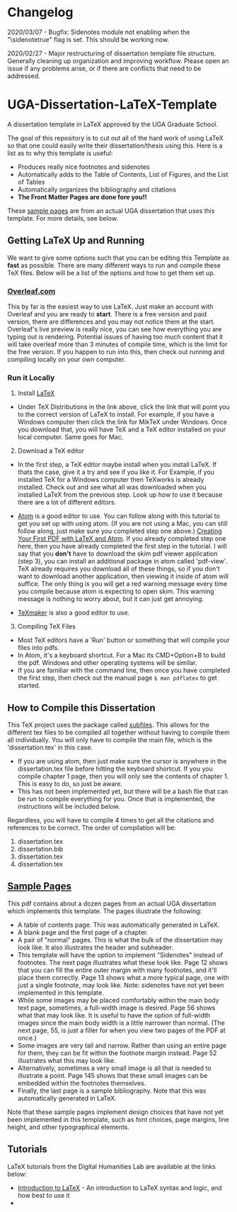 <!-- TODO Update/revise this -->

# Changelog

2020/03/07 - Bugfix: Sidenotes module not enabling when the "\sidenotetrue" flag is set. This should be working now.

2020/02/27 - Major restructuring of dissertation template file structure. Generally cleaning up organization and improving workflow. Please open an issue if any problems arise, or if there are conflicts that need to be addressed.

# UGA-Dissertation-LaTeX-Template
A dissertation template in LaTeX approved by the UGA Graduate School.

The goal of this repository is to cut out all of the hard work of using LaTeX so that one could easily write their dissertation/thesis using this. Here is a list as to why this template is useful:
  * Produces really nice footnotes and sidenotes
  * Automatically adds to the Table of Contents, List of Figures, and the List of Tables
  * Automatically organizes the bibliography and citations
  * __The Front Matter Pages are done fore you!!__

These [sample pages](/figures/sample_pages.pdf) are from an actual UGA dissertation that uses this template. For more details, see below.


## Getting LaTeX Up and Running
We want to give some options such that you can be editing this Template as __fast__ as possible. There are many different ways to run and compile these TeX files. Below will be a list of the options and how to get them set up.

### [Overleaf.com](https://www.overleaf.com/)
This by far is the easiest way to use LaTeX. Just make an account with Overleaf and you are ready to __start__. There is a free version and paid version, there are differences and you may not notice them at the start. Overleaf's live preview is really nice, you can see how everything you are typing out is rendering. Potential issues of having too much content that it will take overleaf more than 3 minutes of compile time, which is the limit for the free version. If you happen to run into this, then check out running and compiling locally on your own computer.

### Run it Locally

1. Install [LaTeX](https://www.latex-project.org/get/)
  * Under TeX Distributions in the link above, click the link that will point you to the correct version of LaTeX to install. For example, if you have a Windows computer then click the link for MikTeX under Windows. Once you download that, you will have TeX and a TeX editor installed on your local computer. Same goes for Mac.

2. Download a TeX editor
  * In the first step, a TeX editor maybe install when you install LaTeX. If thats the case, give it a try and see if you like it. For Example, if you installed TeX for a Windows computer then TeXworks is already installed. Check out and see what all was downloaded when you installed LaTeX from the previous step. Look up how to use it because there are a lot of different editors.

  * [Atom](https://atom.io) is a good editor to use. You can follow along with this tutorial to get you set up with using atom. (If you are not using a Mac, you can still follow along, just make sure you completed step one above.) [Creating Your First PDF with LaTeX and Atom](http://economistry.com/2016/02/create-first-pdf-latex-atom-mac/). If you already completed step one here, then you have already completed the first step in the tutorial. I will say that you __don't__ have to download the skim pdf viewer application (step 3), you can install an additional package in atom called 'pdf-view'. TeX already requires you download all of these things, so if you don't want to download another application, then viewing it inside of atom will suffice. The only thing is you will get a red warning message every time you compile because atom is expecting to open skim. This warning message is nothing to worry about, but it can just get annoying.

  *  [TeXmaker](https://www.xm1math.net/texmaker/) is also a good editor to use.

3. Compiling TeX Files
  * Most TeX editors have a 'Run' button or something that will compile your files into pdfs.
  * In Atom, it's a keyboard shortcut. For a Mac its CMD+Option+B to build the pdf. Windows and other operating systems will be similar.
  * If you are familiar with the command line, then once you have completed the first step, then check out the manual page `$ man pdflatex` to get started.

## How to Compile this Dissertation
This TeX project uses the package called [subfiles](https://www.overleaf.com/learn/latex/Multi-file_LaTeX_projects). This allows for the different tex files to be compiled all together without having to compile them all individually. You will only have to compile the main file, which is the 'dissertation.tex' in this case.
  * If you are using atom, then just make sure the cursor is anywhere in the dissertation.tex file before hitting the keyboard shortcut. If you you compile chapter 1 page, then you will only see the contents of chapter 1. This is easy to do, so just be aware.
  * This has not been implemented yet, but there will be a bash file that can be run to compile everything for you. Once that is implemented, the instructions will be included below.

Regardless, you will have to compile 4 times to get all the citations and references to be correct. The order of compilation will be:
  1. dissertation.tex
  2. dissertation.bib
  3. dissertation.tex
  4. dissertation.tex


## [Sample Pages](/images/sample_pages.pdf)
This pdf contains about a dozen pages from an actual UGA dissertation which implements this template. The pages illustrate the following:
   * A table of contents page. This was automatically generated in LaTeX.
   * A blank page and the first page of a chapter.
   * A pair of "normal" pages. This is what the bulk of the dissertation may look like. It also illustrates the header and subheader.
   * This template will have the option to implement "Sidenotes" instead of footnotes. The next page illustrates what these look like. Page 12 shows that you can fill the entire outer margin with many footnotes, and it'll place them correctly. Page 13 shows what a more typical page, one with just a single footnote, may look like. Note: sidenotes have not yet been implemented in this template.
   * While some images may be placed comfortably within the main body text page, sometimes, a full-width image is desired. Page 56 shows what that may look like. It is useful to have the option of full-width images since the main body width is a little narrower than normal. (The next page, 55, is just a filler for when you view two pages of the PDF at once.)
   * Some images are very tall and narrow. Rather than using an entire page for them, they can be fit within the footnote margin instead. Page 52 illustrates what this may look like.
   * Alternatively, sometimes a very small image is all that is needed to illustrate a point. Page 145 shows that these small images can be embedded within the footnotes themselves.
   * Finally, the last page is a sample bibliography. Note that this was automatically generated in LaTeX.

Note that these sample pages implement design choices that have not yet been implemented in this template, such as font choices, page margins, line height, and other typographical elements.

## Tutorials
LaTeX tutorials from the Digital Humanities Lab are available at the links below:
* [Introduction to LaTeX](https://dhlvideo.libs.uga.edu/tutorials/latex1.mp4) - An introduction to LaTeX syntax and logic, and how best to use it
* 
